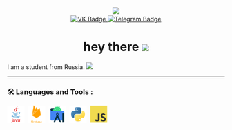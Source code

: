 <div id="header" align="center">
     <img src="https://media.giphy.com/media/20PA8HwdrWlgL6AzbU/giphy.gif" width="100"/>
</div>

<div id="badges" align="center">
  <a href="https://vk.com/bushum">
   <img src="https://img.shields.io/badge/%D0%92%D0%BA%D0%BE%D0%BD%D1%82%D0%B0%D0%BA%D1%82%D0%B5-blue?logo=VK&logoColor=white" alt="VK Badge"/>
   </a>
  <a href="https://t.me/bushum">
   <img src="https://img.shields.io/badge/Telegram-grey?logo=Telegram&logoColor=white" alt="Telegram Badge"/>
   </a>
</div>  

<h1 align="center">
  hey there
  <img src="https://media.giphy.com/media/hvRJCLFzcasrR4ia7z/giphy.gif" width="30px"/>
</h1>

I am a student from Russia. <img src="https://media.giphy.com/media/WUlplcMpOCEmTGBtBW/giphy.gif" width="30">

---

### :hammer_and_wrench: Languages and Tools :
<div>
    <img src="https://github.com/devicons/devicon/blob/master/icons/java/java-original-wordmark.svg" title="Java" alt="Java" width="40" height="40"/>&nbsp;
    <img src="https://github.com/devicons/devicon/blob/master/icons/firebase/firebase-plain-wordmark.svg" title="Firebase" alt="Firebase" width="40" height="40"/>&nbsp;
    <img src="https://github.com/devicons/devicon/blob/master/icons/androidstudio/androidstudio-original.svg"  title="AndroidStudio" alt="AndroidStudio" width="40" height="40"/>&nbsp;
    <img src="https://github.com/devicons/devicon/blob/master/icons/python/python-original.svg"  title="Python" alt="Python" width="40" height="40"/>&nbsp;
    <img src="https://github.com/devicons/devicon/blob/master/icons/javascript/javascript-original.svg"  title="JS" alt="JS" width="40" height="40"/>&nbsp;
</div>


